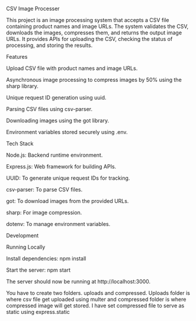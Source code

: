 CSV Image Processer

This project is an image processing system that accepts a CSV file containing product names and image URLs. The system validates the CSV, downloads the images, compresses them, and returns the output image URLs. It provides APIs for uploading the CSV, checking the status of processing, and storing the results.

Features

Upload CSV file with product names and image URLs.

Asynchronous image processing to compress images by 50% using the sharp library.

Unique request ID generation using uuid.

Parsing CSV files using csv-parser.

Downloading images using the got library.

Environment variables stored securely using .env.

Tech Stack

Node.js: Backend runtime environment.

Express.js: Web framework for building APIs.

UUID: To generate unique request IDs for tracking.

csv-parser: To parse CSV files.

got: To download images from the provided URLs.

sharp: For image compression.

dotenv: To manage environment variables.

Development

Running Locally

Install dependencies: npm install

Start the server: npm start

The server should now be running at http://localhost:3000.

You have to create two folders. uploads and compressed. Uploads folder is where csv file get uploaded using multer and compressed folder is where compressed image will get stored. I have set compressed file to serve as static using express.static
